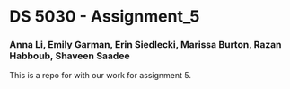 # DS 5030 - Assignment_5
### Anna Li, Emily Garman, Erin Siedlecki, Marissa Burton, Razan Habboub, Shaveen Saadee

This is a repo for with our work for assignment 5.